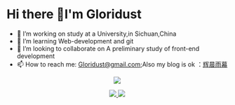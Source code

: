 # Hi there 👋I'm Gloridust

- 🔭 I’m working on study at a University,in Sichuan,China
- 🌱 I’m learning Web-development and git
- 👯 I’m looking to collaborate on A preliminary study of front-end development
- 📫 How to reach me: Gloridust@gmail.com;Also my blog is ok ：[辉晨雨幕](https://gloridust.xyz)


<p align="center">
  <a href="https://github.com/Gloridust">
    <img src="https://github-readme-stats-eight-theta.vercel.app/api?username=Gloridust&show_icons=true&theme=algolia&include_all_commits=true&count_private=true&hide=prs,issues"/>
  </a>
</p>
 
<p align="center">
  <a href="https://github.com/Gloridust">
    <img src="https://github-readme-stats-eight-theta.vercel.app/api/top-langs/?username=Gloridust&layout=compact&langs_count=8&theme=algolia"/>
  </a>
  <a href="https://Gloridust.github.io">
    <img src="https://github-readme-stats.anuraghazra1.vercel.app/api/pin/?username=Gloridust&repo=Gloridust.github.io&theme=algolia" />
  </a>
</p>
